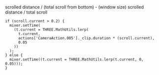 scrolled distance / (total scroll from bottom) - (window size)
scrolled distance / total scroll

    if (scroll.current > 0.2) {
      mixer.setTime(
        (t.current = THREE.MathUtils.lerp(
          t.current,
          actions['CameraAction.005']._clip.duration * (scroll.current),
          0.05
        ))
      );
    } else {
      mixer.setTime((t.current = THREE.MathUtils.lerp(t.current, 0, 0.05)));
    }

